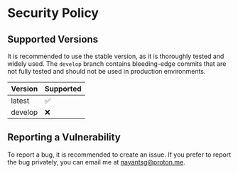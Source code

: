 # Security Policy

## Supported Versions

It is recommended to use the stable version, as it is thoroughly tested and widely used. The `develop` branch contains bleeding-edge commits that are not fully tested and should not be used in production environments.

| Version | Supported          |
| ------- | ------------------ |
| latest  | :white_check_mark: |
| develop | :x:                |

## Reporting a Vulnerability

To report a bug, it is recommended to create an issue. If you prefer to report the bug privately, you can email me at [nayantsg@proton.me](mailto:nayantsg@proton.me).
